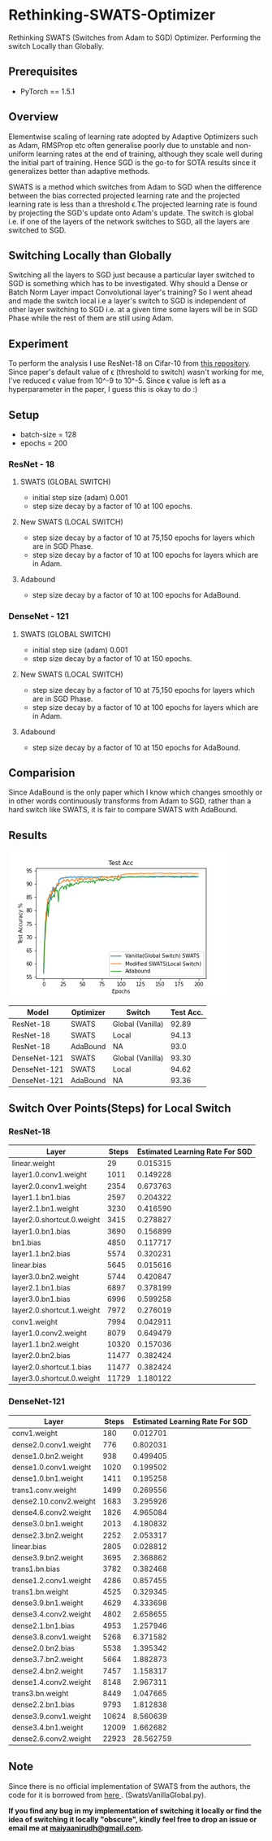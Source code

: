 # Rethinking-SWATS-Optimizer
Rethinking SWATS (Switches from Adam to SGD) Optimizer. Performing the switch Locally than Globally.

## Prerequisites

- PyTorch == 1.5.1

## Overview

Elementwise scaling of learning rate adopted by Adaptive Optimizers such as Adam, RMSProp etc often generalise poorly due to unstable and non-uniform learning rates at the end of training, although they scale well during the initial part of training. Hence SGD is the go-to for SOTA results since it generalizes better than adaptive methods.

SWATS is a method which switches from Adam to SGD when the difference between the bias corrected projected learning rate and the projected learning rate is less than a threshold ϵ.The projected learning rate is found by projecting the SGD's update onto Adam's update. The switch is global i.e. if one of the layers of the network switches to SGD, all the layers are switched to SGD. 

## Switching Locally than Globally

Switching all the layers to SGD just because a particular layer switched to SGD is something which has to be investigated. Why should a Dense or Batch Norm Layer impact Convolutional layer's training? So I went ahead and made the switch local i.e a layer's switch to SGD is independent of other layer switching to SGD i.e. at a given time some layers will be in SGD Phase while the rest of them are still using Adam.

## Experiment

To perform the analysis I use ResNet-18 on Cifar-10 from <a href = "https://github.com/kuangliu/pytorch-cifar">this repository</a>.<br>
Since paper's default value of ϵ (threshold to switch) wasn't working for me, I've reduced ϵ value from 10^-9 to 10^-5. Since ϵ value is left as a hyperparameter in the paper, I guess this is okay to do :)

## Setup

- batch-size = 128
- epochs = 200

### ResNet - 18
1. SWATS (GLOBAL SWITCH)
    - initial step size (adam) 0.001
    - step size decay by a factor of 10 at 100 epochs.

2. New SWATS (LOCAL SWITCH)
    - step size decay by a factor of 10 at 75,150 epochs for layers which are in SGD Phase.
    - step size decay by a factor of 10 at 100 epochs for layers which are in Adam.

3. Adabound
    - step size decay by a factor of 10 at 100 epochs for AdaBound.
    
### DenseNet - 121
1. SWATS (GLOBAL SWITCH)
    - initial step size (adam) 0.001
    - step size decay by a factor of 10 at 150 epochs.

2. New SWATS (LOCAL SWITCH)
    - step size decay by a factor of 10 at 75,150 epochs for layers which are in SGD Phase.
    - step size decay by a factor of 10 at 100 epochs for layers which are in Adam.

3. Adabound
    - step size decay by a factor of 10 at 150 epochs for AdaBound.

## Comparision

Since AdaBound is the only paper which I know which changes smoothly or in other words continuously transforms from Adam to SGD, rather than a hard switch like SWATS, it is fair to compare SWATS with AdaBound.

## Results

![alt-text-1](images/TestAcc.png "testacc")

| Model   | Optimizer | Switch  | Test Acc.  |
| ------- | -------- | ------- |-----------|
| ResNet-18 | SWATS | Global (Vanilla) |  92.89 |
| ResNet-18 | SWATS | Local | 94.13 |
| ResNet-18 | AdaBound | NA | 93.0 |
| DenseNet-121 | SWATS | Global (Vanilla) |  93.30 |
| DenseNet-121 | SWATS | Local | 94.62 |
| DenseNet-121 | AdaBound | NA | 93.36 |

## Switch Over Points(Steps) for Local Switch
### ResNet-18
| Layer | Steps | Estimated Learning Rate For SGD |
| ------- | -------- | ------- |
linear.weight | 29 | 0.015315 |
layer1.0.conv1.weight | 1011 | 0.149228 |
layer2.0.conv1.weight | 2354 | 0.673763 |
layer1.1.bn1.bias | 2597 | 0.204322 |
layer2.1.bn1.weight | 3230 | 0.416590 |
layer2.0.shortcut.0.weight | 3415 | 0.278827 |
layer1.0.bn1.bias | 3690 | 0.156899 |
bn1.bias | 4850 | 0.117717 |
layer1.1.bn2.bias |5574| 0.320231|
linear.bias |5645 | 0.015616|
layer3.0.bn2.weight |5744 | 0.420847|
layer2.1.bn1.bias |6897 | 0.378199|
layer3.0.bn1.bias |6996 | 0.599258|
layer2.0.shortcut.1.weight |7972| 0.276019|
conv1.weight| 7994 |0.042911|
layer1.0.conv2.weight| 8079| 0.649479|
layer1.1.bn2.weight| 10320 |0.157036|
layer2.0.bn2.bias| 11477 | 0.382424|
layer2.0.shortcut.1.bias |11477 |0.382424|
layer3.0.shortcut.0.weight |11729 |1.180122|

### DenseNet-121
| Layer | Steps | Estimated Learning Rate For SGD |
| ------- | -------- | ------- |
| conv1.weight | 180 | 0.012701 |
| dense2.0.conv1.weight | 776 | 0.802031 |
| dense1.0.bn2.weight | 938 | 0.499405 |
| dense1.0.conv1.weight | 1020 | 0.199502 |
| dense1.0.bn1.weight | 1411 | 0.195258 |
| trans1.conv.weight | 1499 | 0.269556 |
| dense2.10.conv2.weight | 1683 | 3.295926 |
| dense4.6.conv2.weight | 1826 | 4.965084 |
| dense3.0.bn1.weight | 2013 | 4.180832 |
| dense2.3.bn2.weight | 2252 | 2.053317 |
| linear.bias | 2805 | 0.028812 |
| dense3.9.bn2.weight | 3695 | 2.368862 |
| trans1.bn.bias | 3782 | 0.382468 |
| dense1.2.conv1.weight | 4286 | 0.857455 |
| trans1.bn.weight | 4525 | 0.329345 |
| dense3.9.bn1.weight | 4629 | 4.333698 |
| dense3.4.conv2.weight | 4802 | 2.658655 |
| dense2.1.bn1.bias | 4953 | 1.257946 |
| dense3.8.conv1.weight | 5268 | 6.371582 |
| dense2.0.bn2.bias | 5538 | 1.395342 |
| dense3.7.bn2.weight | 5664 | 1.882873 |
| dense2.4.bn2.weight | 7457 | 1.158317 |
| dense1.4.conv2.weight | 8148 | 2.967311 |
| trans3.bn.weight | 8449 | 1.047665 |
| dense2.2.bn1.bias | 9793 | 1.812838 |
| dense3.9.conv1.weight | 10624 | 8.560639 |
| dense3.4.bn1.weight | 12009 | 1.662682 |
| dense2.6.conv2.weight | 22923 | 28.562759 |

## Note
Since there is no official implementation of SWATS from the authors, the code for it is borrowed from <a href = 'https://github.com/Mrpatekful/swats'> here </a>. (SwatsVanillaGlobal.py).

<b>If you find any bug in my implementation of switching it locally or find the idea of switching it locally "obscure", kindly feel free to drop an issue or email me at maiyaanirudh@gmail.com.</b>
